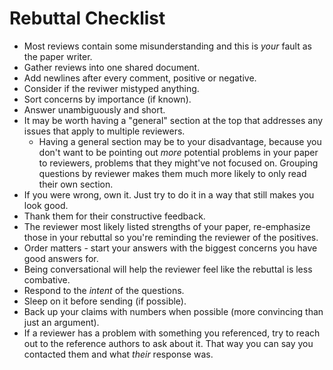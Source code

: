 # Rebuttal Checklist

- Most reviews contain some misunderstanding and this is *your* fault as the paper writer.
- Gather reviews into one shared document.
- Add newlines after every comment, positive or negative.
- Consider if the reviwer mistyped anything.
- Sort concerns by importance (if known).
- Answer unambiguously and short.
- It may be worth having a "general" section at the top that addresses any issues that apply to multiple reviewers.
    - Having a general section may be to your disadvantage, because you don't want to be pointing out *more* potential problems in your paper to reviewers, problems that they might've not focused on. Grouping questions by reviewer makes them much more likely to only read their own section.
- If you were wrong, own it. Just try to do it in a way that still makes you look good.
- Thank them for their constructive feedback.
- The reviewer most likely listed strengths of your paper, re-emphasize those in your rebuttal so you're reminding the reviewer of the positives.
- Order matters - start your answers with the biggest concerns you have good answers for.
- Being conversational will help the reviewer feel like the rebuttal is less combative.
- Respond to the *intent* of the questions.
- Sleep on it before sending (if possible).
- Back up your claims with numbers when possible (more convincing than just an argument).
- If a reviewer has a problem with something you referenced, try to reach out to the reference authors to ask about it. That way you can say you
contacted them and what *their* response was.